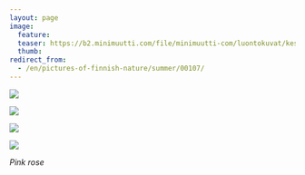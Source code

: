 ```yaml
---
layout: page
image:
  feature:
  teaser: https://b2.minimuutti.com/file/minimuutti-com/luontokuvat/kes%C3%A4/7/DS29828-245px.jpg
  thumb:
redirect_from:
  - /en/pictures-of-finnish-nature/summer/00107/
---
```


![](https://b2.minimuutti.com/file/minimuutti-com/luontokuvat/kes%C3%A4/7/DS29760-800px.jpg)

![](https://b2.minimuutti.com/file/minimuutti-com/luontokuvat/kes%C3%A4/7/DS29822-800px.jpg)

![](https://b2.minimuutti.com/file/minimuutti-com/luontokuvat/kes%C3%A4/7/DS29833-800px.jpg)

![](https://b2.minimuutti.com/file/minimuutti-com/luontokuvat/kes%C3%A4/7/DS29828-800px.jpg)

*Pink rose*
